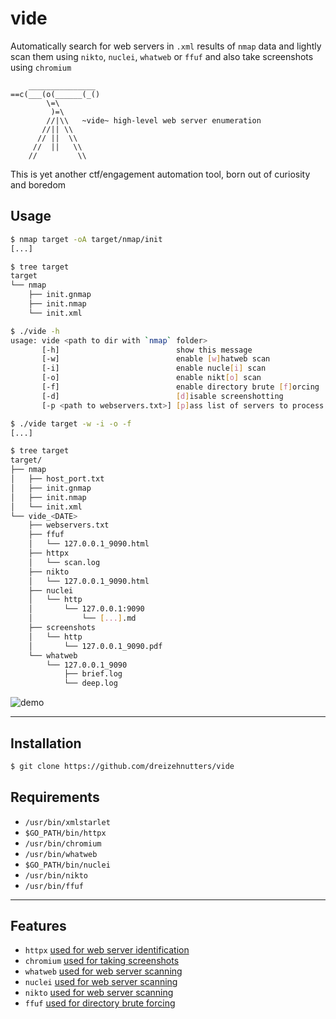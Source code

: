 # vide

Automatically search for web servers in `.xml` results of `nmap` data and lightly scan them using `nikto`, `nuclei`, `whatweb` or `ffuf` and also take screenshots using `chromium`

        _______________
    ==c(___(o(______(_()
            \=\
             )=\
            //|\\   ~vide~ high-level web server enumeration
           //|| \\  
          // ||  \\
         //  ||   \\
        //         \\

This is yet another ctf/engagement automation tool, born out of curiosity and boredom

## Usage

```bash
$ nmap target -oA target/nmap/init
[...]

$ tree target 
target
└── nmap
    ├── init.gnmap
    ├── init.nmap
    └── init.xml

$ ./vide -h
usage: vide <path to dir with `nmap` folder>
       [-h]                          show this message
       [-w]                          enable [w]hatweb scan
       [-i]                          enable nucle[i] scan
       [-o]                          enable nikt[o] scan
       [-f]                          enable directory brute [f]orcing
       [-d]                          [d]isable screenshotting
       [-p <path to webservers.txt>] [p]ass list of servers to process <PROTO>://<IP>[:<PORT>]

$ ./vide target -w -i -o -f
[...]

$ tree target
target/
├── nmap
│   ├── host_port.txt
│   ├── init.gnmap
│   ├── init.nmap
│   └── init.xml
└── vide_<DATE>
    ├── webservers.txt
    ├── ffuf
    │   └── 127.0.0.1_9090.html
    ├── httpx
    │   └── scan.log
    ├── nikto
    │   └── 127.0.0.1_9090.html
    ├── nuclei
    │   └── http
    │       └── 127.0.0.1:9090
    │           └── [...].md
    ├── screenshots
    │   └── http
    │       └── 127.0.0.1_9090.pdf
    └── whatweb
        └── 127.0.0.1_9090
            ├── brief.log
            └── deep.log
```

![demo](https://github.com/dreizehnutters/vide/blob/main/assets/demo.gif)

---

## Installation

```bash
$ git clone https://github.com/dreizehnutters/vide
```

## Requirements

+ `/usr/bin/xmlstarlet`
+ `$GO_PATH/bin/httpx`
+ `/usr/bin/chromium`
+ `/usr/bin/whatweb`
+ `$GO_PATH/bin/nuclei`
+ `/usr/bin/nikto`
+ `/usr/bin/ffuf`
---

## Features

- `httpx` 		[used for web server identification](https://github.com/projectdiscovery/httpx)
- `chromium` 	[used for taking screenshots](https://github.com/chromium/chromium)
- `whatweb` 	[used for web server scanning](https://github.com/urbanadventurer/WhatWeb)
- `nuclei` 		[used for web server scanning](https://github.com/projectdiscovery/nuclei)
- `nikto` 		[used for web server scanning](https://github.com/sullo/nikto)
- `ffuf` 		[used for directory brute forcing](https://github.com/ffuf/ffuf)